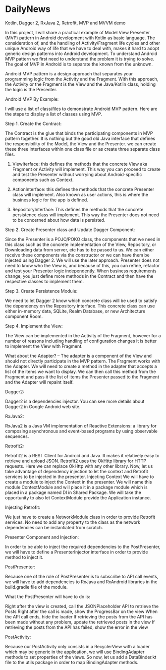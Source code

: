 # DailyNews
Kotlin, Dagger 2, RxJava 2, Retrofit, MVP and MVVM demo

In this project, I will share a practical example of Model View Presenter (MVP) pattern in Android development with Kotlin as basic language.
The consideration of, and the handling of Activity/Fragment life cycles and other unique Android way of life that we have to deal with, makes it hard to adopt generic design patterns into Android development.
To understand Android  MVP pattern we first need to understand the problem it is trying to solve. 
The goal of MVP in Android is to separate the known from the unknown.

Android MVP pattern is a design approach that separates your programming logic from the Activity and the Fragment. 
With this approach, the Activity or the Fragment  is the View and the Java/Kotlin class,  holding the logic is the Presenter.

Android MVP By Example:

I will use a list of class/files to demonstrate Android MVP pattern. 
Here are the steps to display a list of classes using MVP.

Step 1. Create the Contract: 

The Contract is the glue that binds the participating components in MVP pattern together. 
It is nothing but the good old Java interface that defines the responsibility of the Model, the View and the Presenter.
we can create these three interfaces within one class file or as create three separate class files.


1. ViewIterface:  this defines the methods that the concrete View aka Fragment or Activity will implement. 
This way you can proceed to create and test the Presenter without worrying about Android-specific components such as Context.

2. ActionInterface:  this defines the methods that the concrete Presenter class will implement. 
Also known as user actions, this is where the business logic for the app is defined.

3. RepositoryInterface: This defines the methods that the concrete persistence class will implement. 
This way the Presenter does not need to be concerned about how data is persisted.

Step 2. Create Presenter class and Update Dagger Component: 

Since the Presenter is a POJO/POKO class, the components that we need in this class such as the concrete implementation of the View, Repository, or Downloading data from server, etc has to be passed to us.
We can either receive these components via the constructor or we can have them be injected using Dagger 2. We will use the later approach.
Presenter does not need to know who the View is, and because of this, you can refine, refactor and test your Presenter logic independently. 
When business requirements change, you just define more methods in the Contract and then have the respective classes to implement them.

Step 3. Create Persistence Module:

 We need to let Dagger 2 know which concrete class will be used to satisfy the dependency on the Repository interface. This concrete class can use either in-memory data, SQLite, Realm Database, or new Architecture component Room. 

Step 4. Implement the View: 

The View can be implemented in the Activity of the Fragment, however for a number of reasons including handling of configuration changes it is better to implement the View with Fragment. 

What about the Adapter? – The adapter is a component of the View and should not directly participate in the MVP pattern. 
The Fragment works with the Adapter. We will need to create a method in the adapter that accepts a list of the items we want to display. 
We can then call this method from the Fragment and pass it the list of items the Presenter passed to the Fragment and the Adapter will repaint itself.

Dagger2:

Dagger2 is a dependencies injector. You can see more details about Dagger2 in Google Android web site.

RxJava2:

RxJava2 is a Java VM implementation of Reactive Extensions: a library for composing asynchronous and event-based programs by using observable sequences.

Retrofit2:

Retrofit2 is a REST Client for Android and Java. It makes it relatively easy to retrieve and upload JSON. 
Retrofit2 uses the OkHttp library for HTTP requests. Here we can replace OkHttp with any other library.
Now, let us take advantage of dependency injection to let the context and Retrofit services to be injected in the presenter.
Injecting Context
We will have to create a module to inject the Context in the presenter. We will name this module ContextModule 
and will place it in a package module which is placed in a package named DI in Shared Package.
We will take the opportunity to also let ContextModule provide the Application instance.

Injecting Retrofit:

We just have to create a NetworkModule class in order to provide Retrofit services. No need to add any property to the class as the network dependencies can be instantiated from scratch.

Presenter Component and Injection:

In order to be able to inject the required dependencies to the PostPresenter, we will have to define a PresenterInjector interface in order to provide method to inject it.

PostPresenter:

Because one of the role of PostPresenter is to subscribe to API call events, we will have to add dependencies to RxJava and RxAndroid libraries in the build.gradle file of the module.

What the PostPresenter will have to do is:

Right after the view is created, call the JSONPlaceholder API to retrieve the Posts
Right after the call is made, show the ProgressBar on the view When the API call ends, hide the loader If retrieving the posts from the API has been made without any problem, update the retrieved posts in the view If retrieving the posts from the API has failed, show the error in the view

PostActivity:

Because our PostActivity only consists in a RecyclerView with a loader which may be generic in the application, we will use BindingAdapter methods to set properties of the views.
So now, let us add a DataBinder.kt file to the utils package in order to map BindingAdapter methods.

